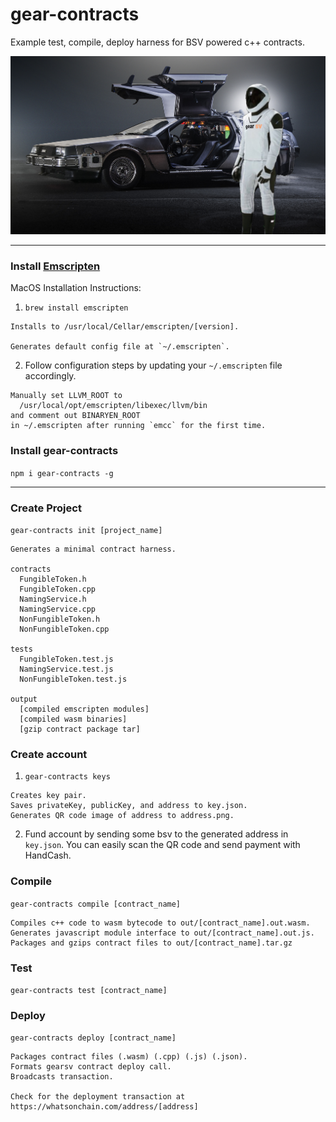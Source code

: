 # gear-contracts

Example test, compile, deploy harness for BSV powered c++ contracts.

![deLorean Time Machine](delorean.jpg)
___

### Install [Emscripten](https://emscripten.org/docs/)

MacOS Installation Instructions:

1. `brew install emscripten`
```
Installs to /usr/local/Cellar/emscripten/[version].

Generates default config file at `~/.emscripten`.
```

2. Follow configuration steps by updating your `~/.emscripten` file accordingly.
```
Manually set LLVM_ROOT to
  /usr/local/opt/emscripten/libexec/llvm/bin
and comment out BINARYEN_ROOT
in ~/.emscripten after running `emcc` for the first time.
```

### Install gear-contracts
`npm i gear-contracts -g`
___

### Create Project
`gear-contracts init [project_name]`

```
Generates a minimal contract harness.

contracts
  FungibleToken.h
  FungibleToken.cpp
  NamingService.h
  NamingService.cpp
  NonFungibleToken.h
  NonFungibleToken.cpp

tests
  FungibleToken.test.js
  NamingService.test.js
  NonFungibleToken.test.js

output
  [compiled emscripten modules]
  [compiled wasm binaries]
  [gzip contract package tar]
```
### Create account
1. `gear-contracts keys`
```
Creates key pair.
Saves privateKey, publicKey, and address to key.json.
Generates QR code image of address to address.png.
```
2. Fund account by sending some bsv to the generated address in `key.json`. You can easily scan the QR code and send payment with HandCash.

### Compile
`gear-contracts compile [contract_name]`

```
Compiles c++ code to wasm bytecode to out/[contract_name].out.wasm.
Generates javascript module interface to out/[contract_name].out.js.
Packages and gzips contract files to out/[contract_name].tar.gz
```

### Test
`gear-contracts test [contract_name]`

### Deploy
`gear-contracts deploy [contract_name]`

```
Packages contract files (.wasm) (.cpp) (.js) (.json).
Formats gearsv contract deploy call.
Broadcasts transaction.

Check for the deployment transaction at https://whatsonchain.com/address/[address]
```
